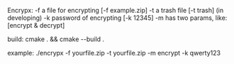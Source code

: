 Encrypx:
  -f a file for encrypting [-f example.zip]
  -t a trash file [-t trash] (in developing)
  -k password of encrypting [-k 12345]
  -m has two params, like: [encrypt & decrypt]

  build:
      cmake . && cmake --build .


  example:
      ./encrypx -f yourfile.zip -t yourfile.zip -m encrypt -k qwerty123
